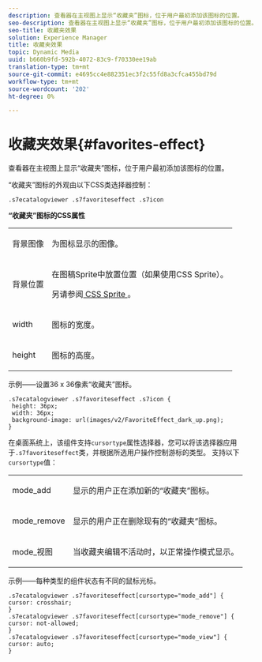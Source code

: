 ```yaml
---
description: 查看器在主视图上显示“收藏夹”图标，位于用户最初添加该图标的位置。
seo-description: 查看器在主视图上显示“收藏夹”图标，位于用户最初添加该图标的位置。
seo-title: 收藏夹效果
solution: Experience Manager
title: 收藏夹效果
topic: Dynamic Media
uuid: b660b9fd-592b-4072-83c9-f70330ee19ab
translation-type: tm+mt
source-git-commit: e4695cc4e882351ec3f2c55fd8a3cfca455bd79d
workflow-type: tm+mt
source-wordcount: '202'
ht-degree: 0%

---
```



# 收藏夹效果{#favorites-effect}

查看器在主视图上显示“收藏夹”图标，位于用户最初添加该图标的位置。

<!--<a id="section_061E550C1C1D4DB2BD663A898895B38C"></a>-->

“收藏夹”图标的外观由以下CSS类选择器控制：

```
.s7ecatalogviewer .s7favoriteseffect .s7icon
```

**“收藏夹”图标的CSS属性**

<table id="table_C48C56E696304C9BAFEE71BA9EA9A174"> 
 <tbody> 
  <tr> 
   <td colname="col1"> <p> <span class="codeph"> 背景图像  </span> </p> </td> 
   <td colname="col2"> <p> 为图标显示的图像。 </p> </td> 
  </tr> 
  <tr> 
   <td colname="col1"> <p> <span class="codeph"> 背景位置  </span> </p> </td> 
   <td colname="col2"> <p> 在图稿Sprite中放置位置（如果使用CSS Sprite）。 </p> <p>另请参阅<a href="../../../c-html5-s7-aem-asset-viewers/c-html5-20-ecatalog-viewer-about/c-html5-20-ecatalog-viewer-customizingviewer/c-html5-20-ecatalog-viewer-customizingviewer.md#section-9d570f95eb2443aca74c1b02f6e89aff" format="dita" scope="local"> CSS Sprite </a>。 </p> </td> 
  </tr> 
  <tr> 
   <td colname="col1"> <p> <span class="codeph"> width </span> </p> </td> 
   <td colname="col2"> <p>图标的宽度。 </p> </td> 
  </tr> 
  <tr> 
   <td colname="col1"> <p> <span class="codeph"> height </span> </p> </td> 
   <td colname="col2"> <p>图标的高度。 </p> </td> 
  </tr> 
 </tbody> 
</table>

示例——设置36 x 36像素“收藏夹”图标。

```
.s7ecatalogviewer .s7favoriteseffect .s7icon { 
 height: 36px; 
 width: 36px;  
 background-image: url(images/v2/FavoriteEffect_dark_up.png); 
}
```

在桌面系统上，该组件支持`cursortype`属性选择器，您可以将该选择器应用于`.s7favoriteseffect`类，并根据所选用户操作控制游标的类型。 支持以下`cursortype`值：

<table id="table_71F8F333909247E4ACFEBDE3A1370EAB"> 
 <tbody> 
  <tr> 
   <td colname="col1"> <p> <span class="codeph"> mode_add  </span> </p> </td> 
   <td colname="col2"> <p>显示的用户正在添加新的“收藏夹”图标。 </p> </td> 
  </tr> 
  <tr> 
   <td colname="col1"> <p> <span class="codeph"> mode_remove  </span> </p> </td> 
   <td colname="col2"> <p>显示的用户正在删除现有的“收藏夹”图标。 </p> </td> 
  </tr> 
  <tr> 
   <td colname="col1"> <p> <span class="codeph"> mode_视图  </span> </p> </td> 
   <td colname="col2"> <p>当收藏夹编辑不活动时，以正常操作模式显示。 </p> </td> 
  </tr> 
 </tbody> 
</table>

示例——每种类型的组件状态有不同的鼠标光标。

```
.s7ecatalogviewer .s7favoriteseffect[cursortype="mode_add"] { 
cursor: crosshair; 
} 
.s7ecatalogviewer .s7favoriteseffect[cursortype="mode_remove"] { 
cursor: not-allowed; 
} 
.s7ecatalogviewer .s7favoriteseffect[cursortype="mode_view"] { 
cursor: auto; 
}
```

